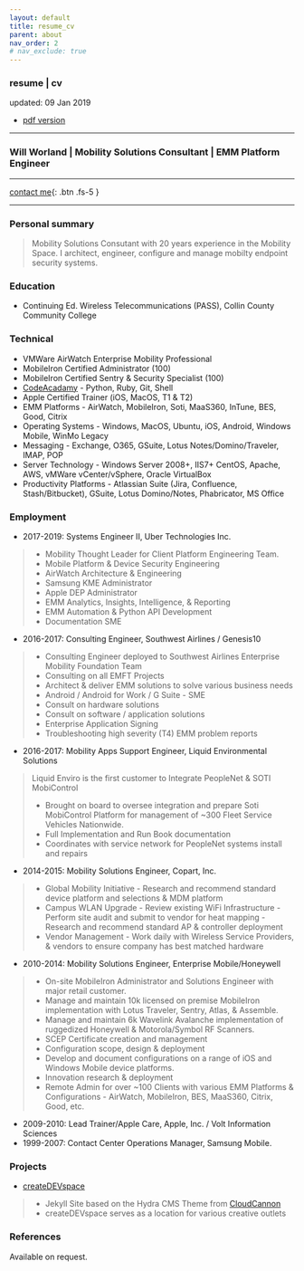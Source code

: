 ```yaml
---
layout: default
title: resume_cv
parent: about
nav_order: 2
# nav_exclude: true
---
```


### resume | cv 
updated: 09 Jan 2019
- [pdf version](https://ninexmobility.github.io/assets/files/resume_willworland_201901.pdf)

---

### Will Worland | Mobility Solutions Consultant | EMM Platform Engineer
----------------

[contact me](https://ninexmobility.github.io/createdevspace/contact/){: .btn .fs-5 }

----------------

### Personal summary

> Mobility Solutions Consutant with 20 years experience in the Mobility Space.  I architect, engineer, configure and manage mobilty endpoint security systems.

### Education 

- Continuing Ed.     Wireless Telecommunications (PASS), Collin County Community College

### Technical

- VMWare AirWatch Enterprise Mobility Professional
- MobileIron Certified Administrator (100)
- MobileIron Certified Sentry & Security Specialist (100)
- [CodeAcadamy](https://www.codecademy.com/nineX) - Python, Ruby, Git, Shell
- Apple Certified Trainer (iOS, MacOS, T1 & T2)
- EMM Platforms - AirWatch, MobileIron, Soti, MaaS360, InTune, BES, Good, Citrix
- Operating Systems - Windows, MacOS, Ubuntu, iOS, Android, Windows Mobile, WinMo Legacy
- Messaging - Exchange, O365, GSuite, Lotus Notes/Domino/Traveler, IMAP, POP
- Server Technology - Windows Server 2008+, IIS7+ CentOS, Apache, AWS, vMWare vCenter/vSphere, Oracle VirtualBox
- Productivity Platforms - Atlassian Suite (Jira, Confluence, Stash/Bitbucket), GSuite, Lotus Domino/Notes, Phabricator, MS Office 

### Employment 

- 2017-2019: Systems Engineer II, Uber Technologies Inc.

> - Mobility Thought Leader for Client Platform Engineering Team.
> - Mobile Platform & Device Security Engineering 
> - AirWatch Architecture & Engineering 
> - Samsung KME Administrator 
> - Apple DEP Administrator
> - EMM Analytics, Insights, Intelligence, & Reporting
> - EMM Automation & Python API Development
> - Documentation SME

- 2016-2017: Consulting Engineer, Southwest Airlines / Genesis10

> - Consulting Engineer deployed to Southwest Airlines Enterprise Mobility Foundation Team
> - Consulting on all EMFT Projects
> - Architect & deliver EMM solutions to solve various business needs
> - Android / Android for Work / G Suite - SME
> - Consult on hardware solutions
> - Consult on software / application solutions
> - Enterprise Application Signing
> - Troubleshooting high severity (T4) EMM problem reports

- 2016-2017: Mobility Apps Support Engineer, Liquid Environmental Solutions

> Liquid Enviro is the first customer to Integrate PeopleNet & SOTI MobiControl
> - Brought on board to oversee integration and prepare Soti MobiControl Platform for management of ~300 Fleet Service Vehicles Nationwide.
> - Full Implementation and Run Book documentation
> - Coordinates with service network for PeopleNet systems install and repairs

- 2014-2015: Mobility Solutions Engineer, Copart, Inc.

> - Global Mobility Initiative
    - Research and recommend standard device platform and selections & MDM platform
> - Campus WLAN Upgrade
    - Review existing WiFi Infrastructure
    - Perform site audit and submit to vendor for heat mapping
    - Research and recommend standard AP & controller deployment
> - Vendor Management
    - Work daily with Wireless Service Providers, & vendors to ensure company has best matched hardware

- 2010-2014: Mobility Solutions Engineer, Enterprise Mobile/Honeywell

> - On-site MobileIron Administrator and Solutions Engineer with major retail customer.
> - Manage and maintain 10k licensed on premise MobileIron implementation with Lotus Traveler, Sentry, Atlas, & Assemble.
> - Manage and maintain 6k Wavelink Avalanche implementation of ruggedized Honeywell & Motorola/Symbol RF Scanners.
> - SCEP Certificate creation and management
> - Configuration scope, design & deployment
> - Develop and document configurations on a range of iOS and Windows Mobile device platforms.
> - Innovation research & deployment
> - Remote Admin for over ~100 Clients with various EMM Platforms & Configurations
    - AirWatch, MobileIron, BES, MaaS360, Citrix, Good, etc.

- 2009-2010: Lead Trainer/Apple Care, Apple, Inc. / Volt Information Sciences
- 1999-2007: Contact Center Operations Manager, Samsung Mobile.

### Projects
- [createDEVspace](https://joyous-violin.cloudvent.net/)
> - Jekyll Site based on the Hydra CMS Theme from [CloudCannon](https://app.cloudcannon.com)
> - createDEVspace serves as a location for various creative outlets


### References

Available on request.